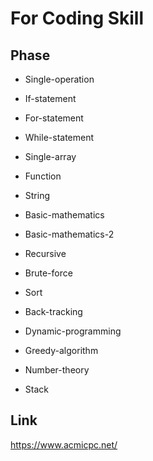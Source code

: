 # For Coding Skill

## Phase

* Single-operation

* If-statement

* For-statement

* While-statement

* Single-array

* Function
* String
* Basic-mathematics
* Basic-mathematics-2
* Recursive
* Brute-force
* Sort
* Back-tracking
* Dynamic-programming
* Greedy-algorithm
* Number-theory
* Stack



## Link

https://www.acmicpc.net/
